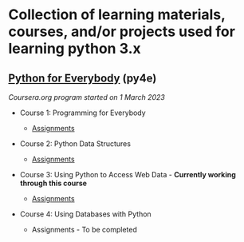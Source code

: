 # Collection of learning materials, courses, and/or projects used for learning python 3.x
## [Python for Everybody](https://www.coursera.org/specializations/python?#courses) (py4e)
_Coursera.org program started on 1 March 2023_
* Course 1: Programming for Everybody
    * [Assignments](https://github.com/Josephhmltn/Python/tree/main/py4e/Course%201)
    
* Course 2: Python Data Structures
    * [Assignments](https://github.com/Josephhmltn/Python/tree/main/py4e/Course%202)

* Course 3: Using Python to Access Web Data - __Currently working through this course__
    * [Assignments](https://github.com/Josephhmltn/Python/blob/main/py4e/Course%203)

* Course 4: Using Databases with Python
    * Assignments - To be completed